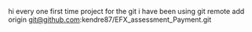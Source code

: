 hi
every one first time project for the git i have been using
git remote add origin git@github.com:kendre87/EFX_assessment_Payment.git


